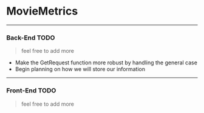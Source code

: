 # MovieMetrics
---
###  Back-End TODO
> feel free to add more
- Make the GetRequest function more robust by handling the general case
- Begin planning on how we will store our information
---
###  Front-End TODO
> feel free to add more
